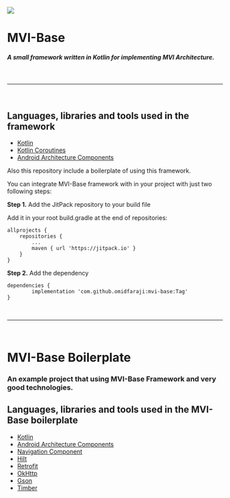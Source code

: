 [![](https://jitpack.io/v/omidfaraji/mvi-base.svg)](https://jitpack.io/#omidfaraji/mvi-base)

# MVI-Base

##### A small framework written in Kotlin for implementing MVI Architecture.

&nbsp;

---

&nbsp;

## Languages, libraries and tools used in the framework
* [Kotlin](https://kotlinlang.org/)
* [Kotlin Coroutines](https://github.com/Kotlin/kotlinx.coroutines)
* [Android Architecture Components](https://developer.android.com/topic/libraries/architecture/index.html)

Also this repository include a boilerplate of using this framework.


You can integrate MVI-Base framework with in your project with just two following steps:

**Step 1.** Add the JitPack repository to your build file

Add it in your root build.gradle at the end of repositories:
```
allprojects {
	repositories {
		...
		maven { url 'https://jitpack.io' }
	}
}
```

**Step 2.** Add the dependency
```
dependencies {
	    implementation 'com.github.omidfaraji:mvi-base:Tag'
}
```
&nbsp;

---
&nbsp;

# MVI-Base Boilerplate 
### An example project that using MVI-Base Framework and very good technologies. 

## Languages, libraries and tools used in the MVI-Base boilerplate
* [Kotlin](https://kotlinlang.org/)
* [Android Architecture Components](https://developer.android.com/topic/libraries/architecture/index.html)
* [Navigation Component](https://developer.android.com/guide/navigation)
* [Hilt](https://dagger.dev/hilt/)
* [Retrofit](http://square.github.io/retrofit/)
* [OkHttp](http://square.github.io/okhttp/)
* [Gson](https://github.com/google/gson)
* [Timber](https://github.com/JakeWharton/timber)
